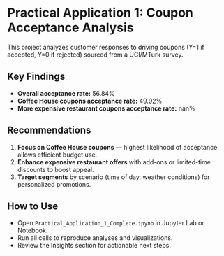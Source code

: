 # Practical Application 1: Coupon Acceptance Analysis

This project analyzes customer responses to driving coupons (Y=1 if accepted, Y=0 if rejected) sourced from a UCI/MTurk survey.

## Key Findings
- **Overall acceptance rate:** 56.84%
- **Coffee House coupons acceptance rate:** 49.92%
- **More expensive restaurant coupons acceptance rate:** nan%

## Recommendations
1. **Focus on Coffee House coupons** — highest likelihood of acceptance allows efficient budget use.
2. **Enhance expensive restaurant offers** with add-ons or limited-time discounts to boost appeal.
3. **Target segments** by scenario (time of day, weather conditions) for personalized promotions.

## How to Use
- Open `Practical_Application_1_Complete.ipynb` in Jupyter Lab or Notebook.
- Run all cells to reproduce analyses and visualizations.
- Review the Insights section for actionable next steps.
